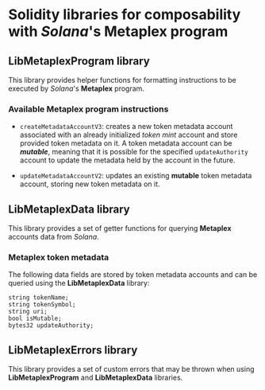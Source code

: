 # Solidity libraries for composability with _Solana_'s Metaplex program

## LibMetaplexProgram library

This library provides helper functions for formatting instructions to be executed by _Solana_'s **Metaplex** 
program.

### Available Metaplex program instructions

- `createMetadataAccountV3`: creates a new token metadata account associated with an already initialized _token mint_ 
account and store provided token metadata on it. A token metadata account can be **_mutable_**, meaning that it is 
possible for the specified `updateAuthority` account to update the metadata held by the account in the future. 

- `updateMetadataAccountV2`: updates an existing **mutable** token metadata account, storing new token metadata on it.

## LibMetaplexData library

This library provides a set of getter functions for querying **Metaplex** accounts data from _Solana_.

### Metaplex token metadata

The following data fields are stored by token metadata accounts and can be queried using the **LibMetaplexData** library:
```solidity
string tokenName;
string tokenSymbol;
string uri;
bool isMutable;
bytes32 updateAuthority;
```

## LibMetaplexErrors library

This library provides a set of custom errors that may be thrown when using **LibMetaplexProgram** and **LibMetaplexData** 
libraries.
